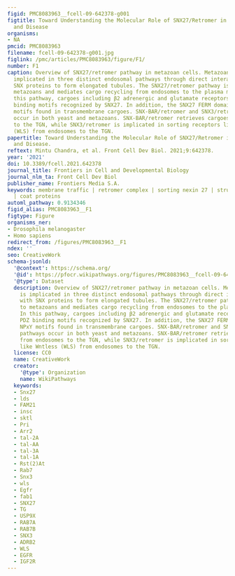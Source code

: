 ```yaml
---
figid: PMC8083963__fcell-09-642378-g001
figtitle: Toward Understanding the Molecular Role of SNX27/Retromer in Human Health
  and Disease
organisms:
- NA
pmcid: PMC8083963
filename: fcell-09-642378-g001.jpg
figlink: /pmc/articles/PMC8083963/figure/F1/
number: F1
caption: Overview of SNX27/retromer pathway in metazoan cells. Metazoan retromer is
  implicated in three distinct endosomal pathways through direct interactions with
  SNX proteins to form elongated tubules. The SNX27/retromer pathway is specific to
  metazoans and mediates cargo recycling from endosomes to the plasma membrane. In
  this pathway, cargoes including β2 adrenergic and glutamate receptors contain PDZ
  binding motifs recognized by SNX27. In addition, the SNX27 FERM domain binds NPxY
  motifs found in transmembrane cargoes. SNX-BAR/retromer and SNX3/retromer pathways
  occur in both yeast and metazoans. SNX-BAR/retromer retrieves cargoes from endosomes
  to the TGN, while SNX3/retromer is implicated in sorting receptors like Wntless
  (WLS) from endosomes to the TGN.
papertitle: Toward Understanding the Molecular Role of SNX27/Retromer in Human Health
  and Disease.
reftext: Mintu Chandra, et al. Front Cell Dev Biol. 2021;9:642378.
year: '2021'
doi: 10.3389/fcell.2021.642378
journal_title: Frontiers in Cell and Developmental Biology
journal_nlm_ta: Front Cell Dev Biol
publisher_name: Frontiers Media S.A.
keywords: membrane traffic | retromer complex | sorting nexin 27 | structural biology
  | coat proteins
automl_pathway: 0.9134346
figid_alias: PMC8083963__F1
figtype: Figure
organisms_ner:
- Drosophila melanogaster
- Homo sapiens
redirect_from: /figures/PMC8083963__F1
ndex: ''
seo: CreativeWork
schema-jsonld:
  '@context': https://schema.org/
  '@id': https://pfocr.wikipathways.org/figures/PMC8083963__fcell-09-642378-g001.html
  '@type': Dataset
  description: Overview of SNX27/retromer pathway in metazoan cells. Metazoan retromer
    is implicated in three distinct endosomal pathways through direct interactions
    with SNX proteins to form elongated tubules. The SNX27/retromer pathway is specific
    to metazoans and mediates cargo recycling from endosomes to the plasma membrane.
    In this pathway, cargoes including β2 adrenergic and glutamate receptors contain
    PDZ binding motifs recognized by SNX27. In addition, the SNX27 FERM domain binds
    NPxY motifs found in transmembrane cargoes. SNX-BAR/retromer and SNX3/retromer
    pathways occur in both yeast and metazoans. SNX-BAR/retromer retrieves cargoes
    from endosomes to the TGN, while SNX3/retromer is implicated in sorting receptors
    like Wntless (WLS) from endosomes to the TGN.
  license: CC0
  name: CreativeWork
  creator:
    '@type': Organization
    name: WikiPathways
  keywords:
  - Snx27
  - lds
  - FAM21
  - insc
  - sktl
  - Pri
  - Arr2
  - tal-2A
  - tal-AA
  - tal-3A
  - tal-1A
  - Rst(2)At
  - Rab7
  - Snx3
  - wls
  - Egfr
  - fab1
  - SNX27
  - TG
  - USP9X
  - RAB7A
  - RAB7B
  - SNX3
  - ADRB2
  - WLS
  - EGFR
  - IGF2R
---
```

